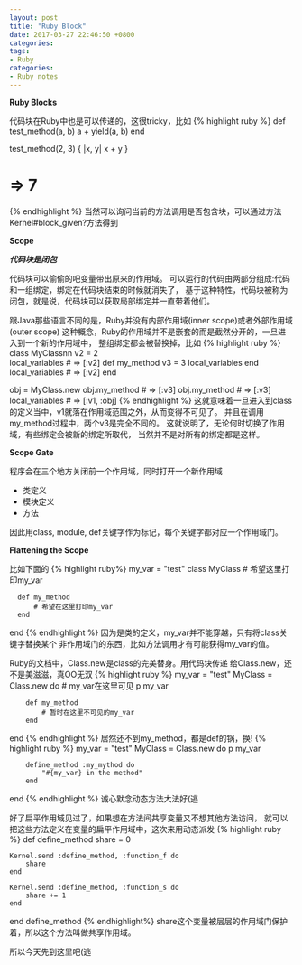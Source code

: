 ```yaml
---
layout: post
title: "Ruby Block"
date: 2017-03-27 22:46:50 +0800
categories:
tags:
- Ruby
categories:
- Ruby notes
---
```


**Ruby Blocks**

代码块在Ruby中也是可以传递的，这很tricky，比如
{% highlight ruby %}
def test_method(a, b)
	a + yield(a, b)
end

test_method(2, 3) { |x, y| x + y }
# => 7
{% endhighlight %}
当然可以询问当前的方法调用是否包含块，可以通过方法Kernel#block_given?方法得到

**Scope**

***代码块是闭包***

代码块可以偷偷的吧变量带出原来的作用域。
可以运行的代码由两部分组成:代码和一组绑定，绑定在代码块结束的时候就消失了，
基于这种特性，代码块被称为闭包，就是说，代码块可以获取局部绑定并一直带着他们。

跟Java那些语言不同的是，Ruby并没有内部作用域(inner scope)或者外部作用域(outer scope)
这种概念，Ruby的作用域并不是嵌套的而是截然分开的，一旦进入到一个新的作用域中，
整组绑定都会被替换掉，比如
{% highlight ruby %}
class MyClassnn
    v2 = 2				
	local_variables		# => [:v2]
	def my_method
		v3 = 3
		local_variables
	end
	local_variables		# => [:v2]
end

obj = MyClass.new 
obj.my_method			# => [:v3]
obj.my_method			# => [:v3]
local_variables			# => [:v1, :obj]
{% endhighlight %}
这就意味着一旦进入到class的定义当中，v1就落在作用域范围之外，从而变得不可见了。
并且在调用my_method过程中，两个v3是完全不同的。
这就说明了，无论何时切换了作用域，有些绑定会被新的绑定所取代，
当然并不是对所有的绑定都是这样。

**Scope Gate**

程序会在三个地方关闭前一个作用域，同时打开一个新作用域
- 类定义
- 模块定义
- 方法

因此用class, module, def关键字作为标记，每个关键字都对应一个作用域门。

**Flattening the Scope**

比如下面的
{% highlight ruby%}
my_var = "test"
class MyClass
	  # 希望这里打印my_var

	  def my_method
	  	  # 希望在这里打印my_var
	  end
end
{% endhighlight %}
因为是类的定义，my_var并不能穿越，只有将class关键字替换某个
非作用域门的东西，比如方法调用才有可能获得my_var的值。

Ruby的文档中，Class.new是class的完美替身。用代码块传递
给Class.new，还不是美滋滋，真OO无双
{% highlight ruby %}
my_var = "test"
MyClass = Class.new do
		# my_var在这里可见
		p my_var

		def my_method
			# 暂时在这里不可见的my_var
		end
end
{% endhighlight %}
居然还不到my_method，都是def的锅，换!
{% highlight ruby %}
my_var = "test"
MyClass = Class.new do
		p my_var

		define_method :my_mythod do
		    "#{my_var} in the method"
		end
end
{% endhighlight %}
诚心默念动态方法大法好(逃

好了扁平作用域见过了，如果想在方法间共享变量又不想其他方法访问，
就可以把这些方法定义在变量的扁平作用域中，这次来用动态派发
{% highlight ruby %}
def define_method
	share = 0

	Kernel.send :define_method, :function_f do
		share
	end

	Kernel.send :define_method, :function_s do
		share += 1
	end
end
define_method
{% endhighlight%}
share这个变量被层层的作用域门保护着，所以这个方法叫做共享作用域。

所以今天先到这里吧(逃